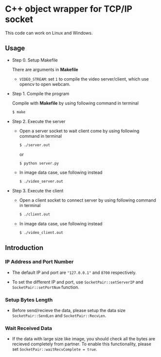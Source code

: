 C++ object wrapper for TCP/IP socket
==

This code can work on Linux and Windows.

## Usage

- Step 0. Setup Makefile

    There are arguments in **Makefile**
    
    - `VIDEO_STREAM`: set `1` to compile the video server/client, which use opencv to open webcam.

- Step 1. Compile the program
    
    Compile with **Makefile** by using following command in terminal
    ```bash
    $ make
    ```

- Step 2. Execute the server

    - Open a server socket to wait client come by using following command in terminal

        ```bash
        $ ./server.out
        ```
        or 
        ```bash
        $ python server.py
        ```

    - In image data case, use following instead

        ```bash
        $ ./video_server.out
        ```

- Step 3. Execute the client

    - Open a client socket to connect server by using following command in terminal

        ```bash
        $ ./client.out
        ```

    - In image data case, use following instead

        ```bash
        $ ./video_client.out
        ```

## Introduction

### IP Address and Port Number

- The default IP and port are `"127.0.0.1"` and `8700` respectively.

- To set the different IP and port, use `SocketPair::setServerIP` and `SocketPair::setPortNum` function.

### Setup Bytes Length

- Before send/recieve the data, please setup the data size `SocketPair::SendLen` and `SocketPair::RecvLen`.

### Wait Received Data

- If the data with large size like image, you should check all the bytes are recieved completely from partner. To enable this functionality, please set `SocketPair::waitRecvComplete = true`.